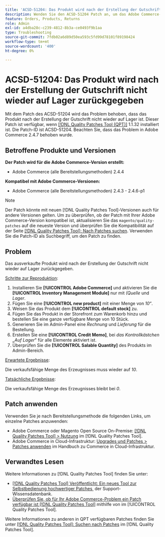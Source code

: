 ```yaml
---
title: 'ACSD-51204: Das Produkt wird nach der Erstellung der Gutschrift nicht wieder auf Lager zurückgegeben'
description: Wenden Sie den ACSD-51204 Patch an, um das Adobe Commerce-Problem zu beheben, bei dem das Produkt nach der Erstellung der Gutschrift nicht wieder auf Lager ist.
feature: Orders, Products, Returns
role: Admin
exl-id: a4dba28c-c239-4812-8b3a-ce0493f9b1aa
type: Troubleshooting
source-git-commit: 7fdb02a6d89d50ea593c5fd99d78101f89198424
workflow-type: tm+mt
source-wordcount: '400'
ht-degree: 0%

---
```


# ACSD-51204: Das Produkt wird nach der Erstellung der Gutschrift nicht wieder auf Lager zurückgegeben

Mit dem Patch des ACSD-51204 wird das Problem behoben, dass das Produkt nach der Erstellung der Gutschrift nicht wieder auf Lager ist. Dieser Patch ist verfügbar, wenn [[!DNL Quality Patches Tool (QPT)]](https://experienceleague.adobe.com/de/docs/commerce-operations/tools/quality-patches-tool/quality-patches-tool-to-self-serve-quality-patches) 1.1.32 installiert ist. Die Patch-ID ist ACSD-51204. Beachten Sie, dass das Problem in Adobe Commerce 2.4.7 behoben wurde.

## Betroffene Produkte und Versionen

**Der Patch wird für die Adobe Commerce-Version erstellt:**

* Adobe Commerce (alle Bereitstellungsmethoden) 2.4.4

**Kompatibel mit Adobe Commerce-Versionen:**

* Adobe Commerce (alle Bereitstellungsmethoden) 2.4.3 - 2.4.6-p1

>[!NOTE]
>
>Der Patch könnte mit neuen [!DNL Quality Patches Tool]-Versionen auch für andere Versionen gelten. Um zu überprüfen, ob der Patch mit Ihrer Adobe Commerce-Version kompatibel ist, aktualisieren Sie das `magento/quality-patches` auf die neueste Version und überprüfen Sie die Kompatibilität auf der Seite [[!DNL Quality Patches Tool]: Nach Patches suchen](<https://experienceleague.adobe.com/tools/commerce-quality-patches/index.html?lang=de>). Verwenden Sie die Patch-ID als Suchbegriff, um den Patch zu finden.

## Problem

Das ausverkaufte Produkt wird nach der Erstellung der Gutschrift nicht wieder auf Lager zurückgegeben.

<u>Schritte zur Reproduktion</u>:

1. Installieren Sie **[!UICONTROL Adobe Commerce]** und aktivieren Sie die **[!UICONTROL Inventory Management Module]** nur mit *(Quelle* und *Lager*.
1. Fügen Sie eine **[!UICONTROL new product]** mit einer Menge von *10“*.
1. Weisen Sie das Produkt dem **[!UICONTROL default stock]** zu.
1. Fügen Sie das Produkt in der Storefront zum Warenkorb hinzu und bestellen Sie eine ganze verfügbare Menge von 10 Stück.
1. Generieren Sie im Admin-Panel eine *Rechnung* und *Lieferung* für die Bestellung.
1. Erstellen Sie eine **[!UICONTROL Credit Memo]**, bei *das Kontrollkästchen „Auf Lager*&quot; für alle Elemente aktiviert ist.
1. Überprüfen Sie die **[!UICONTROL Salable Quantity]** des Produkts im Admin-Bereich.

<u>Erwartete Ergebnisse</u>:

Die verkaufsfähige Menge des Erzeugnisses muss wieder auf *10*.

<u>Tatsächliche Ergebnisse</u>:

Die verkaufsfähige Menge des Erzeugnisses bleibt bei *0*.

## Patch anwenden

Verwenden Sie je nach Bereitstellungsmethode die folgenden Links, um einzelne Patches anzuwenden:

* Adobe Commerce oder Magento Open Source On-Premise: [[!DNL Quality Patches Tool] > Nutzung](/help/tools/quality-patches-tool/usage.md) im [!DNL Quality Patches Tool].
* Adobe Commerce in Cloud-Infrastruktur: [Upgrades und Patches > Patches anwenden](https://experienceleague.adobe.com/docs/commerce-cloud-service/user-guide/develop/upgrade/apply-patches.html?lang=de) im Handbuch zu Commerce in Cloud-Infrastruktur.

## Verwandtes Lesen

Weitere Informationen zu [!DNL Quality Patches Tool] finden Sie unter:

* [[!DNL Quality Patches Tool] Veröffentlicht: Ein neues Tool zur Selbstbedienung hochwertiger Patches &#x200B;](https://experienceleague.adobe.com/de/docs/commerce-operations/tools/quality-patches-tool/quality-patches-tool-to-self-serve-quality-patches) der Support-Wissensdatenbank.
* [Überprüfen Sie, ob für Ihr Adobe Commerce-Problem ein Patch verfügbar ist [!DNL Quality Patches Tool]](/help/tools/quality-patches-tool/patches-available-in-qpt/check-patch-for-magento-issue-with-magento-quality-patches.md) mithilfe von im [!UICONTROL Quality Patches Tool].


Weitere Informationen zu anderen in QPT verfügbaren Patches finden Sie unter [[!DNL Quality Patches Tool]: Suchen nach Patches](<https://experienceleague.adobe.com/tools/commerce-quality-patches/index.html?lang=de>) im [!DNL Quality Patches Tool].
